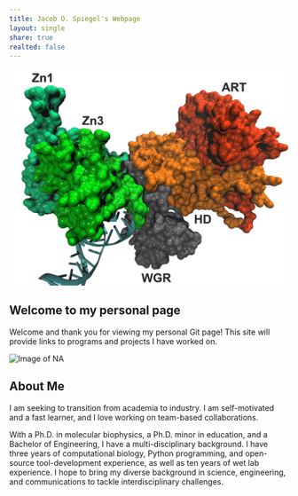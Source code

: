 ```yaml
---
title: Jacob O. Spiegel's Webpage
layout: single
share: true
realted: false 
---
```

![Image of NA](./assets/images/logo.png)

## Welcome to my personal page

Welcome and thank you for viewing my personal Git page! This site will provide links to programs and projects I have worked on.

![Image of NA](./assets/images/Jacob_professional.png)

## About Me

I am seeking to transition from academia to industry. I am self-motivated and a fast learner, and I love working on team-based collaborations.

With a Ph.D. in molecular biophysics, a Ph.D. minor in education, and a Bachelor of Engineering, I have a multi-disciplinary background. I have three years of computational biology, Python programming, and open-source tool-development experience, as well as ten years of wet lab experience. I hope to bring my diverse background in science, engineering, and communications to tackle interdisciplinary challenges. 
